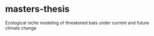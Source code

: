 # masters-thesis
Ecological niche modeling of threatened bats under current and future climate change
